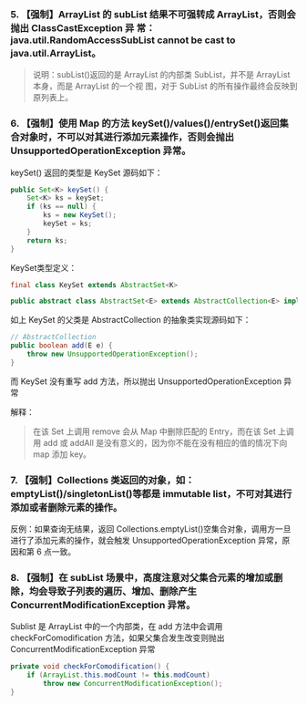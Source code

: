 ### 5. 【强制】ArrayList 的 subList 结果不可强转成 ArrayList，否则会抛出 ClassCastException 异 常：java.util.RandomAccessSubList cannot be cast to java.util.ArrayList。
>说明：subList()返回的是 ArrayList 的内部类 SubList，并不是 ArrayList 本身，而是 ArrayList 的一个视 图，对于 SubList 的所有操作最终会反映到原列表上。


### 6. 【强制】使用 Map 的方法 keySet()/values()/entrySet()返回集合对象时，不可以对其进行添加元素操作，否则会抛出 UnsupportedOperationException 异常。
keySet() 返回的类型是 KeySet 源码如下：
```java
public Set<K> keySet() {
    Set<K> ks = keySet;
    if (ks == null) {
        ks = new KeySet();
        keySet = ks;
    }
    return ks;
}
```
KeySet类型定义：
```java
final class KeySet extends AbstractSet<K>

public abstract class AbstractSet<E> extends AbstractCollection<E> implements Set<E>

```
如上 KeySet 的父类是 AbstractCollection 的抽象类实现源码如下：
```java
// AbstractCollection 
public boolean add(E e) {
    throw new UnsupportedOperationException();
}
```
而 KeySet 没有重写 add 方法，所以抛出 UnsupportedOperationException 异常

解释：
> 在该 Set 上调用 remove 会从 Map 中删除匹配的 Entry，而在该 Set 上调用 add 或 addAll 是没有意义的，因为你不能在没有相应的值的情况下向 map 添加 key。

### 7. 【强制】Collections 类返回的对象，如：emptyList()/singletonList()等都是 immutable list，不可对其进行添加或者删除元素的操作。 
反例：如果查询无结果，返回 Collections.emptyList()空集合对象，调用方一旦进行了添加元素的操作，就会触发 UnsupportedOperationException 异常，原因和第 6 点一致。


### 8. 【强制】在 subList 场景中，高度注意对父集合元素的增加或删除，均会导致子列表的遍历、增加、删除产生 ConcurrentModificationException 异常。
Sublist 是 ArrayList 中的一个内部类，在 add 方法中会调用 checkForComodification 方法，如果父集合发生改变则抛出 ConcurrentModificationException 异常
```java
private void checkForComodification() {
    if (ArrayList.this.modCount != this.modCount)
        throw new ConcurrentModificationException();
}
```